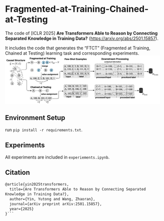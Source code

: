 # Fragmented-at-Training-Chained-at-Testing
The code of  [ICLR 2025] **Are Transformers Able to Reason by Connecting Separated Knowledge in Training Data?** (https://arxiv.org/abs/2501.15857). 

It includes the code that generates the “FTCT” (Fragmented at Training, Chained at Testing) learning task and corresponding experiments. ![1](ftct.png)

## Environment Setup
run  ```pip install -r requirements.txt```.

## Experiments
All experiments are included in ```experiements.ipynb```. 

## Citation
```
@article{yin2025transformers,
  title={Are Transformers Able to Reason by Connecting Separated Knowledge in Training Data?},
  author={Yin, Yutong and Wang, Zhaoran},
  journal={arXiv preprint arXiv:2501.15857},
  year={2025}
}```
